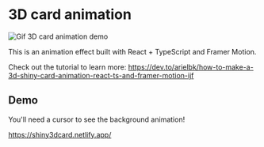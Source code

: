 # 3D card animation

![Gif 3D card animation demo](https://dev-to-uploads.s3.amazonaws.com/uploads/articles/3zs68ee6dhqaous7p6zj.gif)

This is an animation effect built with React + TypeScript and Framer Motion.

Check out the tutorial to learn more: https://dev.to/arielbk/how-to-make-a-3d-shiny-card-animation-react-ts-and-framer-motion-ijf

## Demo

You'll need a cursor to see the background animation!

https://shiny3dcard.netlify.app/
